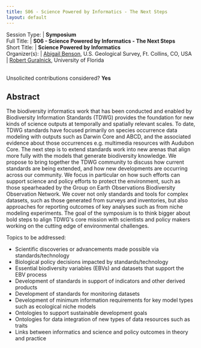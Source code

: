 ```yaml
---
title: S06 - Science Powered by Informatics - The Next Steps
layout: default
---
```


Session Type: | **Symposium**  
Full Title:   | **S06 - Science Powered by Informatics - The Next Steps**  
Short Title:  | **Science Powered by Informatics**  
Organizer(s): | [Abigail Benson](mailto:albenson@usgs.gov), U.S. Geological Survey, Ft. Collins, CO, USA  
              | [Robert Guralnick](mailto:rguralnick@flmnh.ufl.edu), University of Florida  


<p><br />Unsolicited contributions considered? <strong>Yes</strong></p>


## Abstract  

The biodiversity informatics work that has been conducted and enabled by Biodiversity Information Standards (TDWG) provides the foundation for new kinds of science outputs at temporally and spatially relevant scales. To date, TDWG standards have focused primarily on species occurrence data modeling with outputs such as Darwin Core and ABCD, and the associated evidence about those occurrences e.g. multimedia resources with Audubon Core. The next step is to extend standards work into new arenas that align more fully with the models that generate biodiversity knowledge. We propose to bring together the TDWG community to discuss how current standards are being extended, and how new developments are occurring across our community. We focus in particular on how such efforts can support science and policy efforts to protect the environment, such as those spearheaded by the Group on Earth Observations Biodiversity Observation Network. We cover not only standards and tools for complex datasets, such as those generated from surveys and inventories, but also approaches for reporting outcomes of key analyses such as from niche modeling experiments. The goal of the symposium is to think bigger about bold steps to align TDWG's core mission with scientists and policy makers working on the cutting edge of environmental challenges.
 
Topics to be addressed:

* Scientific discoveries or advancements made possible via standards/technology  
* Biological policy decisions impacted by standards/technology  
* Essential biodiversity variables (EBVs) and datasets that support the EBV process  
* Development of standards in support of indicators and other derived products  
* Development of standards for monitoring datasets  
* Development of minimum information requirements for key model types such as ecological niche models  
* Ontologies to support sustainable development goals  
* Ontologies for data integration of new types of data resources such as traits  
* Links between informatics and science and policy outcomes in theory and practice  

